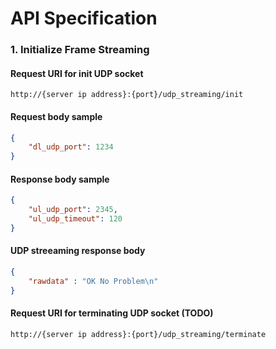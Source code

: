 # API Specification

### 1. Initialize Frame Streaming
#### Request URI for init UDP socket
```
http://{server ip address}:{port}/udp_streaming/init
```

#### Request body sample
```json
{
    "dl_udp_port": 1234
}
```

#### Response body sample
```json
{
    "ul_udp_port": 2345,
    "ul_udp_timeout": 120
}
```

#### UDP streeaming response body
```json
{
    "rawdata" : "OK No Problem\n"
}
```

#### Request URI for terminating UDP socket (TODO)
```
http://{server ip address}:{port}/udp_streaming/terminate
```

